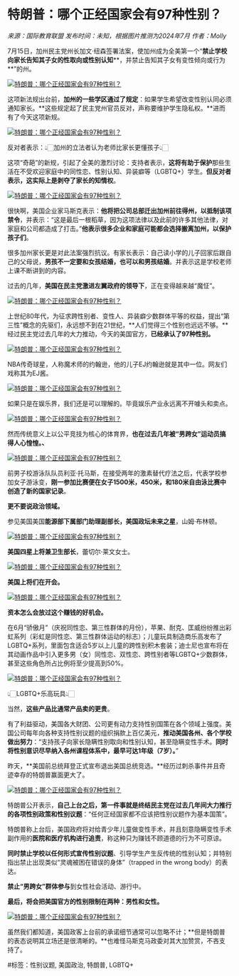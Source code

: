 # 特朗普：哪个正经国家会有97种性别？

*来源：国际教育联盟*
*发布时间：未知，根据图片推测为2024年7月*
*作者：Molly*

7月15日，加州民主党州长加文·纽森签署法案，使加州成为全美第一个“**禁止学校向家长告知其子女的性取向或性别认知****，并禁止告知其子女有变性倾向或行为**”的州。

[![特朗普：哪个正经国家会有97种性别？](https://www.jingsailian.com/wp-content/uploads/2024/07/1721702941-7-1721702941.png)](https://www.jingsailian.com/wp-content/uploads/2024/07/1721702941-7-1721702941.png)

这项新法规出台前，**加州的一些学区通过了规定**：如果学生希望改变性别认同必须通知家长。**这些规定起了民主党州官员反对，声称要维护学生隐私权。**进而有了今天这项新规。

[![特朗普：哪个正经国家会有97种性别？](https://www.jingsailian.com/wp-content/uploads/2024/07/1721702941-3-1721702941.png)](https://www.jingsailian.com/wp-content/uploads/2024/07/1721702941-3-1721702941.png)

反对者表示：👆🏻加州的立法者认为老师比家长更懂孩子👆🏻

这项“奇葩”的新规，引起了全美的激烈讨论：支持者表示，**这将有助于保护**那些生活在不受欢迎家庭中的同性恋、性别认知、异装癖等（LGBTQ+）学生。**但反对者表示，这实际上是剥夺了家长的知情权**。

[![特朗普：哪个正经国家会有97种性别？](https://www.jingsailian.com/wp-content/uploads/2024/07/1721702941-4-1721702941.png)](https://www.jingsailian.com/wp-content/uploads/2024/07/1721702941-4-1721702941.png)

很快啊，美国企业家马斯克表示：**他将把公司总部迁出加州前往得州，以抵制该项禁令**，并表示：“这是最后一根稻草，因为这项法律以及此前的许多其他法律，对家庭和公司都造成了打击。”**他表示很多企业和家庭可能都会选择搬离加州，以保护孩子们**。

很多加州家长更是对此法案强烈抗议。有家长表示：自己读小学的儿子回家后跟自己的父母说，**男孩不一定要和女孩结婚，也可以和男孩结婚**。并表示这是学校老师上课不断讲到的内容。

过去的几年，**美国在民主党激进左翼政府的领导下**，正在变得越来越“魔怔”。

[![特朗普：哪个正经国家会有97种性别？](https://www.jingsailian.com/wp-content/uploads/2024/07/1721702942-10-1721702942.png)](https://www.jingsailian.com/wp-content/uploads/2024/07/1721702942-10-1721702942.png)

上世纪80年代，为征求跨性别者、变性人、异装癖少数群体平等的权益，提出“第三性”概念的先驱们，永远想不到在21世纪，**人们觉得三个性别也远远不够。**经过民主党过去几年的大力推动，今天的美国官方，**已经承认了97种性别。**

[![特朗普：哪个正经国家会有97种性别？](https://www.jingsailian.com/wp-content/uploads/2024/07/1721702943-10-1721702943.png)](https://www.jingsailian.com/wp-content/uploads/2024/07/1721702943-10-1721702943.png)

NBA传奇球星，人称魔术师的约翰逊，他的儿子EJ约翰逊就是其中一位。网友们戏称其为EJ酱。

[![特朗普：哪个正经国家会有97种性别？](https://www.jingsailian.com/wp-content/uploads/2024/07/1721702943-3-1721702943.png)](https://www.jingsailian.com/wp-content/uploads/2024/07/1721702943-3-1721702943.png)

如果只是在娱乐界，我们还是可以理解的。毕竟娱乐产业永远离不开噱头和卖点。

[![特朗普：哪个正经国家会有97种性别？](https://www.jingsailian.com/wp-content/uploads/2024/07/1721702944-3-1721702944.png)](https://www.jingsailian.com/wp-content/uploads/2024/07/1721702944-3-1721702944.png)

然而传统意义上以公平竞技为核心的体育界，**也在过去几年被“男跨女”运动员搞得人心惶惶。、**

[![特朗普：哪个正经国家会有97种性别？](https://www.jingsailian.com/wp-content/uploads/2024/07/1721702944-0-1721702944.png)](https://www.jingsailian.com/wp-content/uploads/2024/07/1721702944-0-1721702944.png)

前男子校游泳队队员利亚·托马斯，在接受两年的激素替代疗法之后，代表学校参加女子游泳变，**刚一参加比赛便在女子1500米，450米，和180米自由泳比赛中创造了新的国家记录**。

**更不要说政治领域。**

参见美国美国**能源部下属部门助理副部长，美国政坛未来之星**，山姆·布林顿。

[![特朗普：哪个正经国家会有97种性别？](https://www.jingsailian.com/wp-content/uploads/2024/07/1721702944-10-1721702944.jpeg)](https://www.jingsailian.com/wp-content/uploads/2024/07/1721702944-10-1721702944.jpeg)

**美国四星上将兼卫生部长**，蕾切尔·莱文女士。

[![特朗普：哪个正经国家会有97种性别？](https://www.jingsailian.com/wp-content/uploads/2024/07/1721702945-10-1721702945.png)](https://www.jingsailian.com/wp-content/uploads/2024/07/1721702945-10-1721702945.png)

**美国上将们在开会。**

[![特朗普：哪个正经国家会有97种性别？](https://www.jingsailian.com/wp-content/uploads/2024/07/1721702946-9-1721702946.png)](https://www.jingsailian.com/wp-content/uploads/2024/07/1721702946-9-1721702946.png)

**资本怎么会放过这个赚钱的好机会。**

在6月“骄傲月”（庆祝同性恋、第三性群体的月份），苹果、耐克、匡威纷纷推出彩虹系列（彩虹是同性恋、第三性群体运动的标志）；儿童玩具制造商乐高发布了LGBTQ+系列，里面包含适合5岁以上儿童的跨性别积木套装；迪士尼也宣布将在其动画作品中引入更多男（女）同性恋、双性恋、跨性别者等LGBTQ+少数群体，甚至这些角色所占比例将至少提高到50%。

[![特朗普：哪个正经国家会有97种性别？](https://www.jingsailian.com/wp-content/uploads/2024/07/1721702946-2-1721702946.png)](https://www.jingsailian.com/wp-content/uploads/2024/07/1721702946-2-1721702946.png)

👆🏻LGBTQ+乐高玩具👆🏻

当然，**这些产品比通常产品卖的更贵**。

有了利益驱动，美国各大财团、公司更有动力支持性别国策在各个领域上强度。美国公司每年向各种支持性别议题的组织捐款上百亿美元，**推动美国各州、各个学校做出努力**：“支持孩子向家长隐瞒性别取向和性别认知，甚至隐瞒变性手术。**同时将性别意识尽早纳入各州课程体系中，最早可达1年级（7岁）。**”

昨天，**美国前总统拜登正式宣布退出美国总统竞选。**经历过刺杀事件并且奇迹幸存的特朗普赢面更大了。

[![特朗普：哪个正经国家会有97种性别？](https://www.jingsailian.com/wp-content/uploads/2024/07/1721702947-5-1721702947.png)](https://www.jingsailian.com/wp-content/uploads/2024/07/1721702947-5-1721702947.png)

特朗普公开表示，**自己上台之后，第一件事就是终结民主党在过去几年间大力推行的各项性别政策和性别议题**：“任何正经国家都不应该把性别议题作为基本国策”。

特朗普称上台后，美国政府将对给青少年儿童做变性手术，并且刻意隐瞒变性手术副作用的**医院和医疗机构进行追责**，称这种只为赚钱不顾道德的行为不可原谅。

**同时禁止学校以任何形式宣传性别议题**、引导学生产生反传统的性别认知；并特别指出禁止出现类似“灵魂被困在错误的身体”（trapped in the wrong body）的表达。

**禁止“男跨女”群体参与**到女性社会活动、游行中。

**最后，将会把美国官方的性别限制在两种：男性和女性。**

[![特朗普：哪个正经国家会有97种性别？](https://www.jingsailian.com/wp-content/uploads/2024/07/1721702948-2-1721702948.png)](https://www.jingsailian.com/wp-content/uploads/2024/07/1721702948-2-1721702948.png)

虽然我们都知道，美国政客上台前的承诺细节通常可以忽略不计；**但是特朗普的表态说明其立场还是很清晰的。**也难怪马斯克马政委对其大加赞赏，不吝支持了。

#标签：性别议题, 美国政治, 特朗普, LGBTQ+
